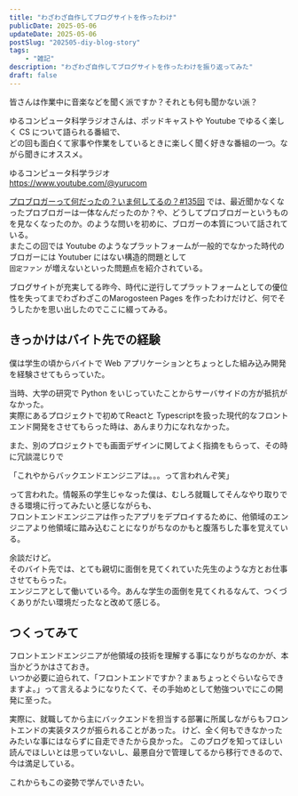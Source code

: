 ```yaml
---
title: "わざわざ自作してブログサイトを作ったわけ"
publicDate: 2025-05-06
updateDate: 2025-05-06
postSlug: "202505-diy-blog-story"
tags:
    - "雑記"
description: "わざわざ自作してブログサイトを作ったわけを振り返ってみた"
draft: false
---
```


皆さんは作業中に音楽などを聞く派ですか？それとも何も聞かない派？

ゆるコンピュータ科学ラジオさんは、ポッドキャストや Youtube でゆるく楽しく CS について語られる番組で、  
どの回も面白くて家事や作業をしているときに楽しく聞く好きな番組の一つ。ながら聞きにオススメ。

ゆるコンピュータ科学ラジオ  
https://www.youtube.com/@yurucom


[プロブロガーって何だったの？いま何してるの？#135回](https://youtu.be/39h4UaS2msg?si=i9k5pA6Hh_pw3Dhu) では、最近聞かなくなったプロブロガーは一体なんだったのか？や、どうしてプロブロガーというものを見なくなったのか。のような問いを初めに、ブロガーの本質について話されている。  
またこの回では Youtube のようなプラットフォームが一般的でなかった時代のブロガーには Youtuber にはない構造的問題として  
`固定ファン` が増えないといった問題点を紹介されている。

ブログサイトが充実してる昨今、時代に逆行してプラットフォームとしての優位性を失ってまでわざわざこのMarogosteen Pages を作ったわけだけど、何でそうしたかを思い出したのでここに綴ってみる。

## きっかけはバイト先での経験

僕は学生の頃からバイトで Web アプリケーションとちょっとした組み込み開発を経験させてもらっていた。

当時、大学の研究で Python をいじっていたことからサーバサイドの方が抵抗がなかった。  
実際にあるプロジェクトで初めてReactと Typescriptを扱った現代的なフロントエンド開発をさせてもらった時は、あんまり力になれなかった。

また、別のプロジェクトでも画面デザインに関してよく指摘をもらって、その時に冗談混じりで

「これやからバックエンドエンジニアは。。。って言われんぞ笑」

って言われた。情報系の学生じゃなった僕は、むしろ就職してそんなやり取りできる環境に行ってみたいと感じながらも、  
フロントエンドエンジニアは作ったアプリをデプロイするために、他領域のエンジニアより他領域に踏み込むことになりがちなのかもと腹落ちした事を覚えている。

余談だけど。  
そのバイト先では、とても親切に面倒を見てくれていた先生のような方とお仕事させてもらった。  
エンジニアとして働いている今。あんな学生の面倒を見てくれるなんて、つくづくありがたい環境だったなと改めて感じる。

## つくってみて

フロントエンドエンジニアが他領域の技術を理解する事になりがちなのかが、本当かどうかはさておき。  
いつか必要に迫られて、「フロントエンドですか？まぁちょっとぐらいならできますよ。」って言えるようになりたくて、その手始めとして勉強ついでにこの開発に至った。  

実際に、就職してから主にバックエンドを担当する部署に所属しながらもフロントエンドの実装タスクが振られることがあった。
けど、全く何もできなかったみたいな事にはならずに自走できたから良かった。
このブログを知ってほしい読んでほしいとは思っていないし、最悪自分で管理してるから移行できるので、今は満足している。

これからもこの姿勢で学んでいきたい。
